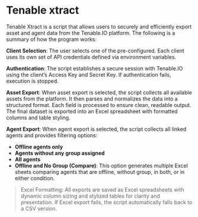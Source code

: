 
# Tenable xtract

Tenable Xtract is a script that allows users to securely and efficiently export asset and agent data from the Tenable.IO platform. The following is a summary of how the program works:

**Client Selection**: The user selects one of the pre-configured. Each client uses its own set of API credentials defined via environment variables.

**Authentication**: The script establishes a secure session with Tenable.IO using the client’s Access Key and Secret Key. If authentication fails, execution is stopped.

**Asset Export**: When asset export is selected, the script collects all available assets from the platform. It then parses and normalizes the data into a structured format. Each field is processed to ensure clean, readable output. The final dataset is exported into an Excel spreadsheet with formatted columns and table styling.

**Agent Export**: When agent export is selected, the script collects all linked agents and provides filtering options:

- **Offline agents only**
- **Agents without any group assigned**
- **All agents**
- **Offline and No Group (Compare)**: This option generates multiple Excel sheets comparing agents that are offline, without group, in both, or in either condition.

> Excel Formatting: All exports are saved as Excel spreadsheets with
> dynamic column sizing and stylized tables for clarity and
> presentation. If Excel export fails, the script automatically falls
> back to a CSV version.

